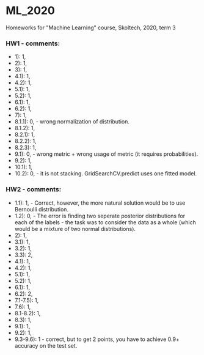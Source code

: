 # ML_2020
Homeworks for "Machine Learning" course, Skoltech, 2020, term 3

### HW1 - comments:
* 1): 1, 
* 2): 1, 
* 3): 1, 
* 4.1): 1, 
* 4.2): 1, 
* 5.1): 1, 
* 5.2): 1, 
* 6.1): 1, 
* 6.2): 1, 
* 7): 1, 
* 8.1.1): 0, - wrong normalization of distribution.
* 8.1.2): 1, 
* 8.2.1): 1, 
* 8.2.2): 1, 
* 8.2.3): 1, 
* 9.1): 0, - wrong metric + wrong usage of metric (it requires probabilities).
* 9.2): 1, 
* 10.1): 1, 
* 10.2): 0, - it is not stacking. GridSearchCV.predict uses one fitted model.

### HW2 - comments:
* 1.1): 1, - Correct, however, the more natural solution would be to use Bernoulli distribution.
* 1.2): 0, - The error is finding two seperate posterior distributions for each of the labels - the task was to consider the data as a whole (which would be a mixture of two normal distributions).
* 2): 1, 
* 3.1): 1, 
* 3.2): 1, 
* 3.3): 2, 
* 4.1): 1, 
* 4.2): 1, 
* 5.1): 1, 
* 5.2): 1, 
* 6.1): 1, 
* 6.2): 2, 
* 7.1-7.5): 1, 
* 7.6): 1, 
* 8.1-8.2): 1, 
* 8.3): 1, 
* 9.1): 1, 
* 9.2): 1, 
* 9.3-9.6): 1 - correct, but to get 2 points, you have to achieve 0.9+ accuracy on the test set.

